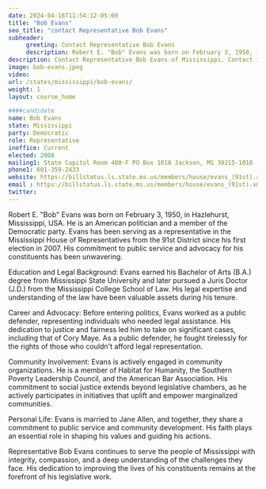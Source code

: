 ```yaml
---
date: 2024-04-16T11:54:12-05:00
title: "Bob Evans"
seo_title: "contact Representative Bob Evans"
subheader:
     greeting: Contact Representative Bob Evans
     description: Robert E. "Bob" Evans was born on February 3, 1950, in Hazlehurst, Mississippi, USA. He is an American politician and a member of the Democratic party. Evans has been serving as a representative in the Mississippi House of Representatives from the 91st District since his first election in 2007.
description: Contact Representative Bob Evans of Mississippi. Contact information for Bob Evans includes email address, phone number, and mailing address.
image: bob-evans.jpeg
video:
url: /states/mississippi/bob-evans/
weight: 1
layout: course_home

####candidate
name: Bob Evans
state: Mississippi
party: Democratic
role: Representative
inoffice: Current
elected: 2008
mailing1: State Capitol Room 400-F PO Box 1018 Jackson, MS 39215-1018
phone1: 601-359-2433
website: https://billstatus.ls.state.ms.us/members/house/evans_(91st).xml/
email : https://billstatus.ls.state.ms.us/members/house/evans_(91st).xml/
twitter:
---
```


Robert E. "Bob" Evans was born on February 3, 1950, in Hazlehurst, Mississippi, USA. He is an American politician and a member of the Democratic party. Evans has been serving as a representative in the Mississippi House of Representatives from the 91st District since his first election in 2007. His commitment to public service and advocacy for his constituents has been unwavering.

Education and Legal Background:
Evans earned his Bachelor of Arts (B.A.) degree from Mississippi State University and later pursued a Juris Doctor (J.D.) from the Mississippi College School of Law. His legal expertise and understanding of the law have been valuable assets during his tenure.

Career and Advocacy:
Before entering politics, Evans worked as a public defender, representing individuals who needed legal assistance. His dedication to justice and fairness led him to take on significant cases, including that of Cory Maye. As a public defender, he fought tirelessly for the rights of those who couldn't afford legal representation.

Community Involvement:
Evans is actively engaged in community organizations. He is a member of Habitat for Humanity, the Southern Poverty Leadership Council, and the American Bar Association. His commitment to social justice extends beyond legislative chambers, as he actively participates in initiatives that uplift and empower marginalized communities.

Personal Life:
Evans is married to Jane Allen, and together, they share a commitment to public service and community development. His faith plays an essential role in shaping his values and guiding his actions.

Representative Bob Evans continues to serve the people of Mississippi with integrity, compassion, and a deep understanding of the challenges they face. His dedication to improving the lives of his constituents remains at the forefront of his legislative work.

